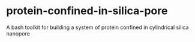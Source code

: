 # protein-confined-in-silica-pore
A bash toolkit for building a system of protein confined in cylindrical silica nanopore

